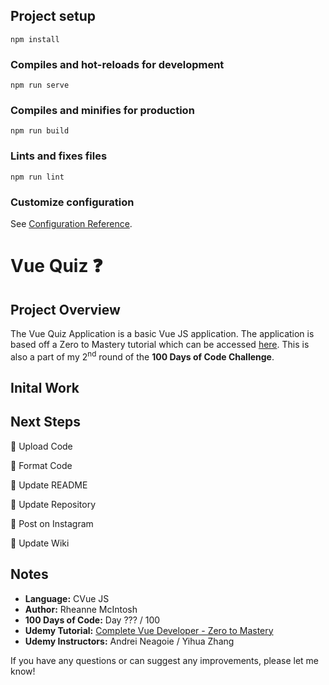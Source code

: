 ## Project setup
```
npm install
```

### Compiles and hot-reloads for development
```
npm run serve
```

### Compiles and minifies for production
```
npm run build
```

### Lints and fixes files
```
npm run lint
```

### Customize configuration
See [Configuration Reference](https://cli.vuejs.org/config/).

# Vue Quiz :question:

## Project Overview
The Vue Quiz Application is a basic Vue JS application. The application is based off a Zero to Mastery tutorial which can be accessed [here](). This is also a part of my 2<sup>nd</sup> round of the **100 Days of Code Challenge**.

## Inital Work

## Next Steps
:black_square_button: Upload Code

:black_square_button: Format Code

:black_square_button: Update README

:black_square_button: Update Repository

:black_square_button: Post on Instagram

:black_square_button: Update Wiki

## Notes
- **Language:** CVue JS
- **Author:** Rheanne McIntosh
- **100 Days of Code:** Day ??? / 100
- **Udemy Tutorial:** [Complete Vue Developer - Zero to Mastery](https://www.udemy.com/course/complete-react-developer-zero-to-mastery/)
- **Udemy Instructors:** Andrei Neagoie / Yihua Zhang

If you have any questions or can suggest any improvements, please let me know!

